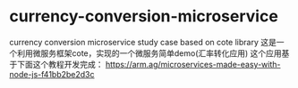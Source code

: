# currency-conversion-microservice
currency conversion microservice study case based on cote library
这是一个利用微服务框架cote，实现的一个微服务简单demo(汇率转化应用)
这个应用基于下面这个教程开发完成：
https://arm.ag/microservices-made-easy-with-node-js-f41bb2be2d3c
